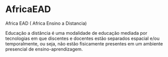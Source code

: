 # AfricaEAD
Africa EAD ( Africa Ensino a Distancia)

Educação a distância é uma modalidade de educação mediada por tecnologias em que discentes e docentes
estão separados espacial e/ou temporalmente, ou seja, não estão fisicamente presentes em um ambiente presencial de ensino-aprendizagem.
